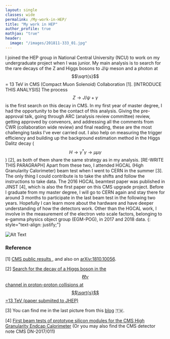 ```yaml
---
layout: single
classes: wide
permalink: /My-work-in-HEP/
title: "My work in HEP"
author_profile: true
mathjax: "true"
header:
  image: "/images/201811-333_01.jpg"
---
```


I joined the HEP group in National Central University (NCU) to work on my undergraduate project when I was junior. My main analysis is to search for the rare decays of the Z and Higgs bosons to J/&psi; meson and a photon at $$\sqrt{s}$$ = 13 TeV in CMS (Compact Muon Solenoid) Collaboration [1]. [INTRODUCE THIS ANALYSIS] The process $$Z\to J/\psi+\gamma$$ is the first search on this decay in CMS. In my first year of master degree, I had the opportunity to be the contact of this analysis. Giving the pre-approval talk, going through ARC (analysis review committee) review, getting approved by convenors, and addressing all the comments from CWR (collaboration wide review) and final reading, these are the most challenging tasks I've ever carried out.
I also help on measuring the trigger efficiency and building up the background estimation method in the Higgs Dalitz decay ($$H\rightarrow\gamma^{*}\gamma\rightarrow\mu\mu\gamma$$) [2], as both of them share the same strategy as in my analysis.
[RE-WRITE THIS PARAGRAPH] Apart from these two, I attended HGCAL (High Granularity Calorimeter) beam test when I went to CERN in the summer [3]. The only thing I could contribute is to take the shifts and follow the instructions to take data. The 2016 HGCAL beamtest paper was published in JINST [4], which is also the first paper on this CMS upgrade project. Before I graduate from my master degree, I will go to CERN again and stay there for around 3 months to participate in the last beam test in the following two years. Hopefully I can learn more about the hardware and have deeper understanding of how the detectors work. Other than the HGCAL work, I involve in the measurement of the electron veto scale factors, belonging to e-gamma physics object group (EGM-POG), in 2017 and 2018 data.
{: style="text-align: justify;"}

![Alt Text](/images/HJpsiG_animation.gif)

### Reference ###

[1] [CMS public results ](http://cms-results.web.cern.ch/cms-results/public-results/publications/SMP-17-012/index.html)
, and also on [arXiv:1810.10056](https://arxiv.org/abs/1810.10056).

[2] [Search for the decay of a Higgs boson in the $$\ell\ell\gamma$$ channel in proton-proton collisions at $$\sqrt{s}$$=13 TeV (paper submiited to JHEP)](http://cms-results.web.cern.ch/cms-results/public-results/publications/HIG-17-007/index.html)

[3] You can find me in the last picture from this [blog](http://cylindricalonion.web.cern.ch/blog/201608/test-beam-tales-days-6-and-7) :taiwan:.

[4] [First beam tests of prototype silicon modules for the CMS High Granularity Endcap Calorimeter](http://iopscience.iop.org/article/10.1088/1748-0221/13/10/P10023/meta) (Or you may also find the CMS detector note CMS DN-2017/011)
